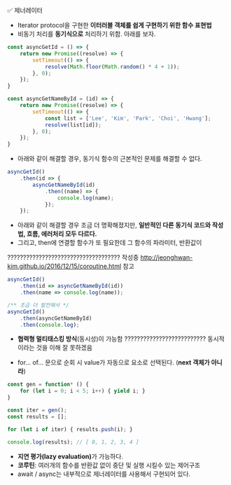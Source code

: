 ✅ 제너레이터
* Iterator protocol을 구현한 <b>이터러블 객체를 쉽게 구현하기 위한 함수 표현법</b>
* 비동기 처리를 <b>동기식으로</b> 처리하기 위함. 아래를 보자.
```javascript
const asyncGetId = () => {
    return new Promise((resolve) => {
        setTimeout(() => {
            resolve(Math.floor(Math.random() * 4 + 1));
        }, 0);
    });
}

const asyncGetNameById = (id) => {
    return new Promise((resolve) => {
        setTimeout(() => {
            const list = ['Lee', 'Kim', 'Park', 'Choi', 'Hwang'];
            resolve(list[id]);
        }, 0);
    });
}
```
* 아래와 같이 해결할 경우, 동기식 함수의 근본적인 문제를 해결할 수 없다.
```javascript
asyncGetId()
    .then(id => {
        asyncGetNameById(id)
            .then((name) => {
                console.log(name);
            });
    });
```
* 아래와 같이 해결할 경우 조금 더 명확해졌지만, <b>일반적인 다른 동기식 코드와 작성법, 흐름, 에러처리 모두 다르다.</b>
* 그리고, then에 연결할 함수가 또 필요한데 그 함수의 파라미터, 반환값이 

???????????????????????????????????? 작성중 http://jeonghwan-kim.github.io/2016/12/15/coroutine.html 참고






```javascript
asyncGetId()
    .then(id => asyncGetNameById(id))
    .then(name => console.log(name));

/** 조금 더 발전해서 */
asyncGetId()
    .then(asyncGetNameById)
    .then(console.log);
```
* <b>협력형 멀티태스킹 방식</b>(동시성)이 가능함
?????????????????????????? 동시적이라는 것을 이해 잘 못하겠음




* for... of... 문으로 순회 시 value가 자동으로 요소로 선택된다. (<b>next 객체가 아니라</b>)
```javascript
const gen = function* () {
    for (let i = 0; i < 5; i++) { yield i; }
}

const iter = gen();
const results = [];

for (let i of iter) { results.push(i); }

console.log(results); // [ 0, 1, 2, 3, 4 ]
```
* <b>지연 평가(lazy evaluation)</b>가 가능하다.
* <b>코루틴</b>: 여러개의 함수를 반환값 없이 중단 및 실행 시킬수 있는 제어구조
* await / async는 내부적으로 제너레이터를 사용해서 구현되어 있다.